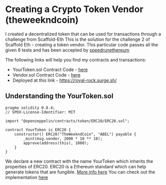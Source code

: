 # Creating a Crypto Token Vendor (theweekndcoin)
I created a decentralized token that can be used for transactions through a challenge from Scaffold-Eth
This is the solution for the challenge 2 of Scaffold Eth - creating a token vendor. This particular code passes all the given 6 tests and has been accepted by [speedrunethereum](https://speedrunethereum.com/)

The following links will help you find my contracts and transactions:

* YourToken.sol Contract Code - [here](https://goerli.etherscan.io/address/0xBCAeA7B15a984973Fa283dA01d43aF6Ec2cefd99#code)
* Vendor.sol Contract Code - [here](https://goerli.etherscan.io/address/0x7282c9f8f52fDa725c583E9Bf6fd0eDbB05d098b#code)
* Deployed at this link - https://royal-rock.surge.sh/

## Understanding the YourToken.sol
```solidity
pragma solidity 0.8.4;
// SPDX-License-Identifier: MIT

import "@openzeppelin/contracts/token/ERC20/ERC20.sol";

contract YourToken is ERC20 {
    constructor() ERC20("TheWeekndCoin", "ABEL") payable {
        _mint(msg.sender, 2000 * 10 ** 18);
        approve(address(this), 1000);
    }
}
```

We declare a new contract with the name YourToken which inherits the properties of ERC20. 
ERC20 is a Ethereum standard which can help generate tokens that are fungible. [More info here](https://ethereum.org/en/developers/docs/standards/tokens/erc-20/)
You can check out the implementation [here](https://docs.openzeppelin.com/contracts/4.x/erc20)


